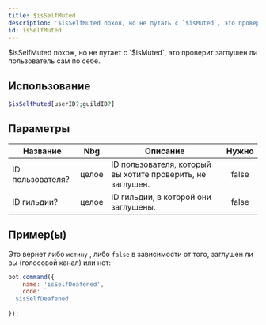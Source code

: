 ```yaml
---
title: $isSelfMuted
description: '$isSelfMuted похож, но не путать с `$isMuted`, это проверит заглушен ли пользователь сам по себе.'
id: isSelfMuted
---
```


$isSelfMuted похож, но не путает с `$isMuted`, это проверит заглушен ли пользователь сам по себе.

## Использование

```php
$isSelfMuted[userID?;guildID?]
```

## Параметры

| Название         | Nbg   | Описание                                                   | Нужно |
| ---------------- | ----- | ---------------------------------------------------------- |:-----:|
| ID пользователя? | целое | ID пользователя, который вы хотите проверить, не заглушен. | false |
| ID гильдии?      | целое | ID гильдии, в которой они заглушены.                       | false |

## Пример(ы)

Это вернет либо `истину` , либо `false` в зависимости от того, заглушен ли вы (голосовой канал) или нет:

```javascript
bot.command({
    name: 'isSelfDeafened',
    code: `
  $isSelfDeafened
  `
});
```
